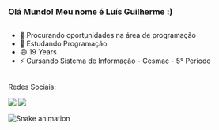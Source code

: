 ### Olá Mundo! Meu nome é Luís Guilherme :)

##

- 🔭 Procurando oportunidades na área de programação
- 🌱 Estudando Programação
- 😄 19 Years
- ⚡ Cursando Sistema de Informação - Cesmac - 5° Período

##


##

</div>
  Redes Sociais: 
  
  <a href="https://www.instagram.com/luisguilherme_010/" target="_blank"><img src="https://img.shields.io/badge/-Instagram-%23E4405F?style=for-the-badge&logo=instagram&logoColor=white" target="_blank"></a> 
  <a href = "mailto:luisguuilherme1127@gmail.com"><img src="https://img.shields.io/badge/-Gmail-%23333?style=for-the-badge&logo=gmail&logoColor=white" target="_blank"></a>
  
  
</div>

![Snake animation](https://github.com/LuigiGF/LuigiGF/blob/output/github-contribution-grid-snake.svg)
